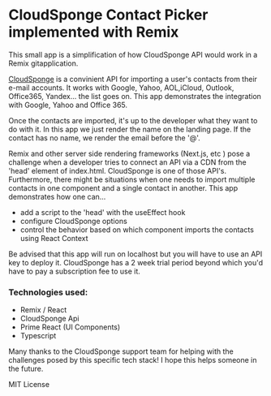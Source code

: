 # CloudSponge Contact Picker implemented with Remix

This small app is a simplification of how CloudSponge API would work in a Remix gitapplication.

[CloudSponge](https://www.cloudsponge.com/) is a convinient API for importing a user's contacts from their e-mail accounts. It works with Google, Yahoo, AOL,iCloud, Outlook, Office365, Yandex... the list goes on. This app demonstrates the integration with Google, Yahoo and Office 365.

Once the contacts are imported, it's up to the developer what they want to do with it. In this app we just render the name on the landing page. If the contact has no name, we render the email before the '@'.

Remix and other server side rendering frameworks (Next.js, etc ) pose a challenge when a developer tries to connect an API via a CDN from the 'head' element of index.html. CloudSponge is one of those API's. Furthermore, there might be situations when one needs to import multiple contacts in one component and a single contact in another. This app demonstrates how one can...

- add a script to the 'head' with the useEffect hook
- configure CloudSponge options
- control the behavior based on which component imports the contacts using React Context

Be advised that this app will run on localhost but you will have to use an API key to deploy it. CloudSponge has a 2 week trial period beyond which you'd have to pay a subscription fee to use it.

### Technologies used:

- Remix / React
- CloudSponge Api
- Prime React (UI Components)
- Typescript

Many thanks to the CloudSponge support team for helping with the challenges posed by this specific tech stack! I hope this helps someone in the future.

MIT License
